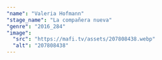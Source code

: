 ```yaml
---
"name": "Valeria Hofmann"
"stage_name": "La compañera nueva"
"genre": "2016_284"
"image":
  "src": "https://mafi.tv/assets/207808438.webp"
  "alt": "207808438"
---
```

